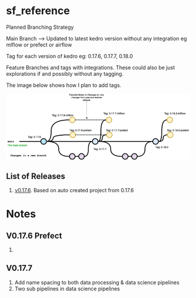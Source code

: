 # sf_reference

Planned Branching Strategy

Main Branch --> Updated to latest kedro version without any integration eg mlflow or prefect or airflow

Tag for each version of kedro eg: 0.17.6, 0.17.7, 0.18.0

Feature Branches and tags with integrations. These could also be just explorations if and possibly without any tagging.

The image below shows how I plan to add tags.

![Git Branches](git_branches-tags.png)


## List of Releases

1. [v0.17.6](https://github.com/avan-sh/spaceflight_reference/tree/v0.17.6). Based on auto created project from 0.17.6


# Notes 

## V0.17.6 Prefect
1. 

## V0.17.7
1. Add name spacing to both data processing & data science pipelines
2. Two sub pipelines in data science pipelines

